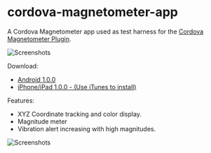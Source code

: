 # cordova-magnetometer-app

A Cordova Magnetometer app used as test harness for the [Cordova Magnetometer Plugin](https://github.com/sdesalas/cordova-plugin-magnetometer).

![Screenshots](https://raw.githubusercontent.com/sdesalas/cordova-magnetometer-app/master/design/screenshots/CoinDetector.jpg)

Download:

- [Android 1.0.0](https://github.com/sdesalas/cordova-magnetometer-app/raw/master/deploy/android/1.0.0/cordova-magnetometer-app.apk)
- [iPhone/iPad 1.0.0 - (Use iTunes to install)](https://github.com/sdesalas/cordova-magnetometer-app/raw/master/deploy/ios/1.0.0/cordova-magnetometer-app.ipa)

Features:

- XYZ Coordinate tracking and color display.
- Magnitude meter
- Vibration alert increasing with high magnitudes.

![Screenshots](https://raw.githubusercontent.com/sdesalas/cordova-magnetometer-app/master/design/screenshots/2xScreenshots.png)
